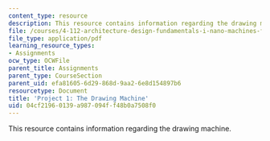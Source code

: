 ```yaml
---
content_type: resource
description: This resource contains information regarding the drawing machine.
file: /courses/4-112-architecture-design-fundamentals-i-nano-machines-fall-2012/04cf21960139a987094ff48b0a7508f0_MIT4_112F12_prjct1-draw.pdf
file_type: application/pdf
learning_resource_types:
- Assignments
ocw_type: OCWFile
parent_title: Assignments
parent_type: CourseSection
parent_uid: efa81605-6d29-868d-9aa2-6e8d154897b6
resourcetype: Document
title: 'Project 1: The Drawing Machine'
uid: 04cf2196-0139-a987-094f-f48b0a7508f0
---
```

This resource contains information regarding the drawing machine.

